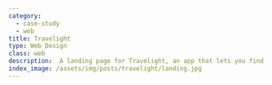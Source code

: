 ```yaml
---
category:
  - case-study
  - web
title: Travelight
type: Web Design
class: web
description:  A landing page for Travelight, an app that lets you find the shortest route to your destination.
index_image: /assets/img/posts/travelight/landing.jpg 
---
```

